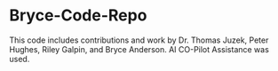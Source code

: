 # Bryce-Code-Repo
This code includes contributions and work by Dr. Thomas Juzek, Peter Hughes, Riley Galpin, and Bryce Anderson. AI CO-Pilot Assistance was used.
